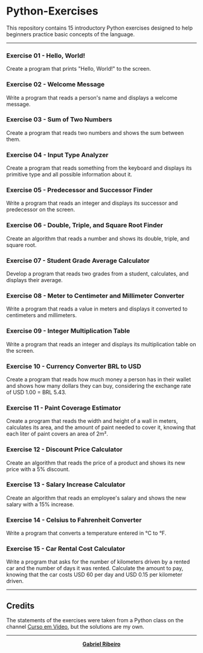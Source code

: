 # Python-Exercises
This repository contains 15 introductory Python exercises designed to help beginners practice basic concepts of the language.

----

### Exercise 01 - Hello, World!
Create a program that prints "Hello, World!" to the screen.

### Exercise 02 - Welcome Message
Write a program that reads a person's name and displays a welcome message.

### Exercise 03 - Sum of Two Numbers
Create a program that reads two numbers and shows the sum between them.

### Exercise 04 - Input Type Analyzer
Create a program that reads something from the keyboard and displays its primitive type and all possible information about it.

### Exercise 05 - Predecessor and Successor Finder
Write a program that reads an integer and displays its successor and predecessor on the screen.

### Exercise 06 - Double, Triple, and Square Root Finder
Create an algorithm that reads a number and shows its double, triple, and square root.

### Exercise 07 - Student Grade Average Calculator
Develop a program that reads two grades from a student, calculates, and displays their average.

### Exercise 08 - Meter to Centimeter and Millimeter Converter
Write a program that reads a value in meters and displays it converted to centimeters and millimeters.

### Exercise 09 - Integer Multiplication Table
Write a program that reads an integer and displays its multiplication table on the screen.

### Exercise 10 - Currency Converter BRL to USD
Create a program that reads how much money a person has in their wallet and shows how many dollars they can buy, considering the exchange rate of USD 1.00 = BRL 5.43. 

### Exercise 11 - Paint Coverage Estimator
Create a program that reads the width and height of a wall in meters, calculates its area, and the amount of paint needed to cover it, knowing that each liter of paint covers an area of 2m².

### Exercise 12 - Discount Price Calculator
Create an algorithm that reads the price of a product and shows its new price with a 5% discount.

### Exercise 13 - Salary Increase Calculator
Create an algorithm that reads an employee's salary and shows the new salary with a 15% increase.

### Exercise 14 - Celsius to Fahrenheit Converter
Write a program that converts a temperature entered in °C to °F.

### Exercise 15 - Car Rental Cost Calculator
Write a program that asks for the number of kilometers driven by a rented car and the number of days it was rented. Calculate the amount to pay, knowing that the car costs USD 60 per day and USD 0.15 per kilometer driven.

----

## Credits
The statements of the exercises were taken from a Python class on the channel [Curso em Vídeo](https://www.youtube.com/watch?v=nIHq1MtJaKs&list=PLHz_AreHm4dm6wYOIW20Nyg12TAjmMGT-), but the solutions are my own.

---

<p align="center"><strong> <a href="https://www.linkedin.com/in/gabriel-ribeiro-data/" target="_blank">Gabriel Ribeiro</a></strong></p>
